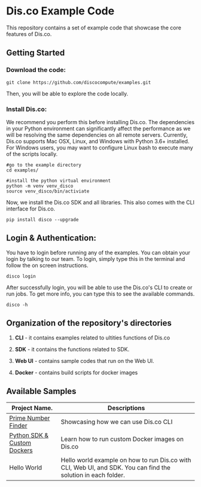# Dis.co Example Code

This repository contains a set of example code that showcase the core features of Dis.co. 

## Getting Started

### Download the code: 

```
git clone https://github.com/discocompute/examples.git
```
Then, you will be able to explore the code locally. 

### Install Dis.co: 

We recommend you perform this before installing Dis.co. The dependencies in your Python environment can significantly affect the performance as we will be resolving the same dependencies on all remote servers. Currently, Dis.co supports Mac OSX, Linux, and Windows with Python 3.6+ installed. For Windows users, you may want to configure Linux bash to execute many of the scripts locally. 


```
#go to the example directory
cd examples/

#install the python virtual environment
python -m venv venv_disco
source venv_disco/bin/activiate
```

Now, we install the Dis.co SDK and all libraries. This also comes with the CLI interface for Dis.co.

```
pip install disco --upgrade
```

## Login & Authentication:

You have to login before running any of the examples. You can obtain your login by talking to our team. To login, simply type this in the terminal and follow the on screen instructions. 

```
disco login
```

After successfully login, you will be able to use the Dis.co's CLI to create or run jobs. To get more info, you can type this to see the available commands. 

```
disco -h 
```

## Organization of the repository's directories

1. **CLI** - it contains examples related to ultities functions of Dis.co

2. **SDK** - it contains the functions related to SDK.

3. **Web UI** - contains sample codes that run on the Web UI.

4. **Docker** - contains build scripts for docker images


## Available Samples
| Project Name.         |     Descriptions                    |
|-----------------------|-------------------------------------|
| [Prime Number Finder](https://github.com/discocompute/examples/tree/master/cli/prime_finder) |  Showcasing how we can use Dis.co CLI|
| [Python SDK & Custom Dockers](https://github.com/discocompute/examples/tree/master/sdk/python_sdk_custom_docker) | Learn how to run custom Docker images on Dis.co |
| Hello World | Hello world example on how to run Dis.co with CLI, Web UI, and SDK. You can find the solution in each folder. | 

